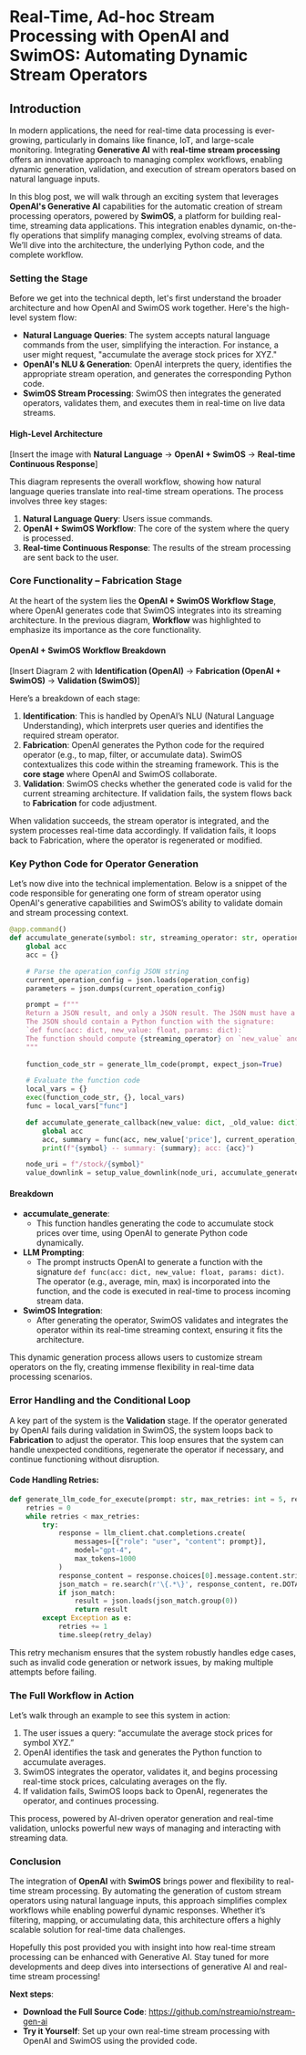 # Real-Time, Ad-hoc Stream Processing with OpenAI and SwimOS: Automating Dynamic Stream Operators

## Introduction

In modern applications, the need for real-time data processing is ever-growing, particularly in domains like finance, 
IoT, and large-scale monitoring. Integrating **Generative AI** with **real-time stream processing** offers an innovative 
approach to managing complex workflows, enabling dynamic generation, validation, and execution of stream operators based 
on natural language inputs.

In this blog post, we will walk through an exciting system that leverages **OpenAI's Generative AI** capabilities for 
the automatic creation of stream processing operators, powered by **SwimOS**, a platform for building real-time, 
streaming data applications. This integration enables dynamic, on-the-fly operations that simplify managing complex, 
evolving streams of data. We’ll dive into the architecture, the underlying Python code, and the complete workflow.

### Setting the Stage

Before we get into the technical depth, let's first understand the broader architecture and how OpenAI and SwimOS work 
together. Here's the high-level system flow:

- **Natural Language Queries**: The system accepts natural language commands from the user, simplifying the interaction. For instance, a user might request, "accumulate the average stock prices for XYZ."
- **OpenAI's NLU & Generation**: OpenAI interprets the query, identifies the appropriate stream operation, and generates the corresponding Python code.
- **SwimOS Stream Processing**: SwimOS then integrates the generated operators, validates them, and executes them in real-time on live data streams.

#### High-Level Architecture

[Insert the image with **Natural Language** → **OpenAI + SwimOS** → **Real-time Continuous Response**]

This diagram represents the overall workflow, showing how natural language queries translate into real-time stream 
operations. The process involves three key stages:

1. **Natural Language Query**: Users issue commands.
2. **OpenAI + SwimOS Workflow**: The core of the system where the query is processed.
3. **Real-time Continuous Response**: The results of the stream processing are sent back to the user.

### Core Functionality – Fabrication Stage

At the heart of the system lies the **OpenAI + SwimOS Workflow Stage**, where OpenAI generates code that SwimOS integrates into its 
streaming architecture. In the previous diagram, **Workflow** was highlighted to emphasize 
its importance as the core functionality.

#### OpenAI + SwimOS Workflow Breakdown

[Insert Diagram 2 with **Identification (OpenAI)** → **Fabrication (OpenAI + SwimOS)** → **Validation (SwimOS)**]

Here’s a breakdown of each stage:

1. **Identification**: This is handled by OpenAI’s NLU (Natural Language Understanding), which interprets user queries and identifies the required stream operator.
2. **Fabrication**: OpenAI generates the Python code for the required operator (e.g., to map, filter, or accumulate data). SwimOS contextualizes this code within the streaming framework. This is the **core stage** where OpenAI and SwimOS collaborate.
3. **Validation**: SwimOS checks whether the generated code is valid for the current streaming architecture. If validation fails, the system flows back to **Fabrication** for code adjustment.

When validation succeeds, the stream operator is integrated, and the system processes real-time data accordingly. If 
validation fails, it loops back to Fabrication, where the operator is regenerated or modified.

### Key Python Code for Operator Generation

Let’s now dive into the technical implementation. Below is a snippet of the code responsible for generating one form of 
stream operator using OpenAI's generative capabilities and SwimOS’s ability to validate domain and stream processing 
context.

```python
@app.command()
def accumulate_generate(symbol: str, streaming_operator: str, operation_config: str = typer.Option("{}")):
    global acc
    acc = {}

    # Parse the operation_config JSON string
    current_operation_config = json.loads(operation_config)
    parameters = json.dumps(current_operation_config)

    prompt = f"""
    Return a JSON result, and only a JSON result. The JSON must have a single top-level key: `result`.
    The JSON should contain a Python function with the signature:
    `def func(acc: dict, new_value: float, params: dict):`
    The function should compute {streaming_operator} on `new_value` and update `acc` based on each new value.
    """
    
    function_code_str = generate_llm_code(prompt, expect_json=True)

    # Evaluate the function code
    local_vars = {}
    exec(function_code_str, {}, local_vars)
    func = local_vars["func"]

    def accumulate_generate_callback(new_value: dict, _old_value: dict):
        global acc
        acc, summary = func(acc, new_value['price'], current_operation_config)
        print(f"{symbol} -- summary: {summary}; acc: {acc}")

    node_uri = f"/stock/{symbol}"
    value_downlink = setup_value_downlink(node_uri, accumulate_generate_callback)
```

#### Breakdown

- **accumulate_generate**:
  - This function handles generating the code to accumulate stock prices over time, using OpenAI to generate Python code dynamically.
- **LLM Prompting**:
  - The prompt instructs OpenAI to generate a function with the signature `def func(acc: dict, new_value: float, params: dict)`. The operator (e.g., average, min, max) is incorporated into the function, and the code is executed in real-time to process incoming stream data.
- **SwimOS Integration**:
  - After generating the operator, SwimOS validates and integrates the operator within its real-time streaming context, ensuring it fits the architecture.

This dynamic generation process allows users to customize stream operators on the fly, creating immense flexibility in 
real-time data processing scenarios.

### Error Handling and the Conditional Loop

A key part of the system is the **Validation** stage. If the operator generated by OpenAI fails during validation in 
SwimOS, the system loops back to **Fabrication** to adjust the operator. This loop ensures that the system can handle 
unexpected conditions, regenerate the operator if necessary, and continue functioning without disruption.

#### Code Handling Retries:

```python
def generate_llm_code_for_execute(prompt: str, max_retries: int = 5, retry_delay: int = 1):
    retries = 0
    while retries < max_retries:
        try:
            response = llm_client.chat.completions.create(
                messages=[{"role": "user", "content": prompt}],
                model="gpt-4",
                max_tokens=1000
            )
            response_content = response.choices[0].message.content.strip()
            json_match = re.search(r'\{.*\}', response_content, re.DOTALL)
            if json_match:
                result = json.loads(json_match.group(0))
                return result
        except Exception as e:
            retries += 1
            time.sleep(retry_delay)
```

This retry mechanism ensures that the system robustly handles edge cases, such as invalid code generation or network 
issues, by making multiple attempts before failing.

### The Full Workflow in Action

Let’s walk through an example to see this system in action:

1. The user issues a query: “accumulate the average stock prices for symbol XYZ.”
2. OpenAI identifies the task and generates the Python function to accumulate averages.
3. SwimOS integrates the operator, validates it, and begins processing real-time stock prices, calculating averages on the fly.
4. If validation fails, SwimOS loops back to OpenAI, regenerates the operator, and continues processing.

This process, powered by AI-driven operator generation and real-time validation, unlocks powerful new ways of managing 
and interacting with streaming data.

### Conclusion

The integration of **OpenAI** with **SwimOS** brings power and flexibility to real-time stream processing. By 
automating the generation of custom stream operators using natural language inputs, this approach simplifies complex 
workflows while enabling powerful dynamic responses. Whether it’s filtering, mapping, or accumulating data, this 
architecture offers a highly scalable solution for real-time data challenges.

Hopefully this post provided you with insight into how real-time stream processing can be enhanced with Generative AI. 
Stay tuned for more developments and deep dives into intersections of generative AI and real-time stream processing!

**Next steps**: 
- **Download the Full Source Code**: <a href="https://github.com/nstreamio/nstream-gen-ai">https://github.com/nstreamio/nstream-gen-ai</a>
- **Try it Yourself**: Set up your own real-time stream processing with OpenAI and SwimOS using the provided code.